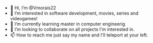 - 👋 Hi, I’m @Vmorais22
- 👀 I’m interested in software development, movies, series and videogames!
- 🌱 I’m currently learning master in computer engineerig
- 💞️ I’m looking to collaborate on all projects I'm interested in.
- 📫 How to reach me just say my name and I'll teleport at your left.

<!---
Vmorais22/Vmorais22 is a ✨ special ✨ repository because its `README.md` (this file) appears on your GitHub profile.
You can click the Preview link to take a look at your changes.
--->
